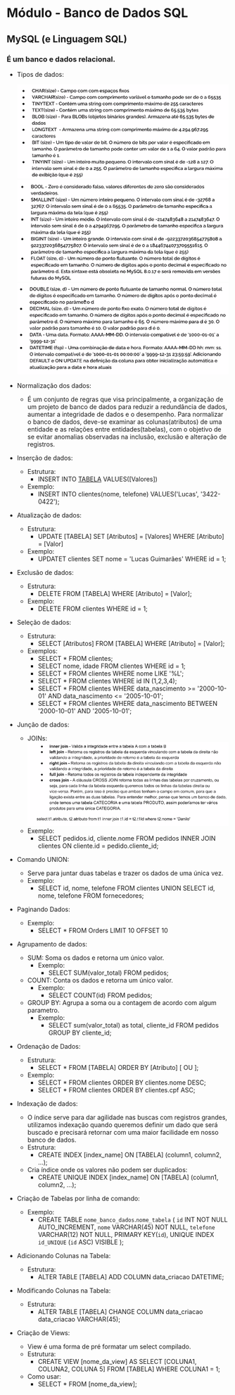 # Módulo - Banco de Dados SQL


## MySQL (e Linguagem SQL)
### É um banco e dados relacional.
- Tipos de dados:

    <img src="./img/tipos-dados1.png" />

    <img src="./img/tipos-dados2.png" />
    
    <img src="./img/tipos-dados3.png" />
    
- Normalização dos dados:
    - É um conjunto de regras que visa principalmente, a organização de um projeto de banco de dados para reduzir a redundância de dados, aumentar a integridade de dados e o desempenho.
    Para normalizar o banco de dados, deve-se examinar as colunas(atributos) de uma entidade e as relações entre entidades(tabelas), com o objetivo de se evitar anomalias observadas na inclusão, exclusão e alteração de registros.
- Inserção de dados:
    - Estrutura:
        - INSERT INTO [TABELA]([Atributos]) VALUES([Valores])
    - Exemplo:
        - INSERT INTO clientes(nome, telefone) VALUES('Lucas', '3422-0422');
- Atualização de dados:
    - Estrutura:
        - UPDATE [TABELA] SET [Atributos] = [Valores] WHERE [Atributo] = [Valor]
    - Exemplo:
        - UPDATET clientes SET nome = 'Lucas Guimarães' WHERE id = 1;
- Exclusão de dados:
    - Estrutura:
        - DELETE FROM [TABELA] WHERE [Atributo] = [Valor];
    - Exemplo:
        - DELETE FROM clientes WHERE id = 1;
- Seleção de dados:
    - Estrutura:
        - SELECT [Atributos] FROM [TABELA] WHERE [Atributo] = [Valor];
    - Exemplos:
        - SELECT * FROM clientes;
        - SELECT nome, idade FROM clientes WHERE id = 1;
        - SELECT * FROM clientes WHERE nome LIKE '%L';
        - SELECT * FROM clientes WHERE id IN (1,2,3,4);
        - SELECT * FROM clientes WHERE data_nascimento >= '2000-10-01' AND data_nascimento <= '2005-10-01';
        - SELECT * FROM clientes WHERE data_nascimento BETWEEN '2000-10-01' AND '2005-10-01';
- Junção de dados:
    - JOINs:
        <img src="./img/joins.png">
    - Exemplo:
        - SELECT pedidos.id, cliente.nome FROM pedidos INNER JOIN clientes ON cliente.id = pedido.cliente_id;
- Comando UNION:
    - Serve para juntar duas tabelas e trazer os dados de uma única vez.
    - Exemplo:
        - SELECT id, nome, telefone FROM clientes UNION SELECT id, nome, telefone FROM fornecedores;
- Paginando Dados:
    - Exemplo:
        - SELECT * FROM Orders LIMIT 10 OFFSET 10
- Agrupamento de dados:
    - SUM: Soma os dados e retorna um único valor.
        - Exemplo:
             - SELECT SUM(valor_total) FROM pedidos;
    - COUNT: Conta os dados e retorna um único valor.
        - Exemplo:
             - SELECT COUNT(id) FROM pedidos;
    - GROUP BY: Agrupa a soma ou a contagem de acordo com algum parametro.
        - Exemplo:
            - SELECT sum(valor_total) as total, cliente_id FROM pedidos GROUP BY cliente_id;
- Ordenação de Dados:
    - Estrutura:
        - SELECT * FROM [TABELA] ORDER BY [Atributo] [<ASC> OU <DESC>];
    - Exemplo:
        - SELECT * FROM clientes ORDER BY clientes.nome DESC;
        - SELECT * FROM clientes ORDER BY clientes.cpf ASC;
- Indexação de dados:
    - O índice serve para dar agilidade nas buscas com registros grandes, utilizamos indexação quando queremos definir um dado que será buscado e precisará retornar com uma maior facilidade em nosso banco de dados.
    - Estrutura:
        -  CREATE INDEX [index_name] ON [TABELA] (column1, column2, ...);
    - Cria índice onde os valores não podem ser duplicados:
        - CREATE UNIQUE INDEX [index_name] ON [TABELA] (column1, column2, ...);
- Criação de Tabelas por linha de comando:
    - Exemplo:
        - CREATE TABLE `nome_banco_dados`.`nome_tabela` (
            `id` INT NOT NULL AUTO_INCREMENT,
            `nome` VARCHAR(45) NOT NULL,
            `telefone` VARCHAR(12) NOT NULL,
            PRIMARY KEY(`id`),
            UNIQUE INDEX `id_UNIQUE` (`id` ASC) VISIBLE
        );
- Adicionando Colunas na Tabela:
    - Estrutura:
        - ALTER TABLE [TABELA] ADD COLUMN data_criacao DATETIME;
- Modificando Colunas na Tabela:
    - Estrutura:
        - ALTER TABLE [TABELA] CHANGE COLUMN data_criacao data_criacao VARCHAR(45);
- Criação de Views:
    - View é uma forma de pré formatar um select compilado.
    - Estrutura:
        - CREATE VIEW [nome_da_view] AS 
          SELECT [COLUNA1, COLUNA2, COLUNA 5]
          FROM [TABELA]
          WHERE COLUNA1 = 1;
    - Como usar:
        - SELECT * FROM [nome_da_view];

